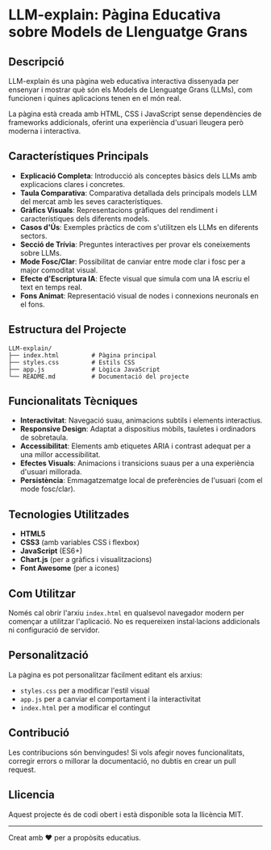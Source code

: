 # LLM-explain: Pàgina Educativa sobre Models de Llenguatge Grans

## Descripció

LLM-explain és una pàgina web educativa interactiva dissenyada per ensenyar i mostrar què són els Models de Llenguatge Grans (LLMs), com funcionen i quines aplicacions tenen en el món real.

La pàgina està creada amb HTML, CSS i JavaScript sense dependències de frameworks addicionals, oferint una experiència d'usuari lleugera però moderna i interactiva.

## Característiques Principals

- **Explicació Completa**: Introducció als conceptes bàsics dels LLMs amb explicacions clares i concretes.
- **Taula Comparativa**: Comparativa detallada dels principals models LLM del mercat amb les seves característiques.
- **Gràfics Visuals**: Representacions gràfiques del rendiment i característiques dels diferents models.
- **Casos d'Ús**: Exemples pràctics de com s'utilitzen els LLMs en diferents sectors.
- **Secció de Trívia**: Preguntes interactives per provar els coneixements sobre LLMs.
- **Mode Fosc/Clar**: Possibilitat de canviar entre mode clar i fosc per a major comoditat visual.
- **Efecte d'Escriptura IA**: Efecte visual que simula com una IA escriu el text en temps real.
- **Fons Animat**: Representació visual de nodes i connexions neuronals en el fons.

## Estructura del Projecte

```
LLM-explain/
├── index.html         # Pàgina principal
├── styles.css         # Estils CSS
├── app.js             # Lògica JavaScript
└── README.md          # Documentació del projecte
```

## Funcionalitats Tècniques

- **Interactivitat**: Navegació suau, animacions subtils i elements interactius.
- **Responsive Design**: Adaptat a dispositius mòbils, tauletes i ordinadors de sobretaula.
- **Accessibilitat**: Elements amb etiquetes ARIA i contrast adequat per a una millor accessibilitat.
- **Efectes Visuals**: Animacions i transicions suaus per a una experiència d'usuari millorada.
- **Persistència**: Emmagatzematge local de preferències de l'usuari (com el mode fosc/clar).

## Tecnologies Utilitzades

- **HTML5**
- **CSS3** (amb variables CSS i flexbox)
- **JavaScript** (ES6+)
- **Chart.js** (per a gràfics i visualitzacions)
- **Font Awesome** (per a icones)

## Com Utilitzar

Només cal obrir l'arxiu `index.html` en qualsevol navegador modern per començar a utilitzar l'aplicació. No es requereixen instal·lacions addicionals ni configuració de servidor.

## Personalització

La pàgina es pot personalitzar fàcilment editant els arxius:

- `styles.css` per a modificar l'estil visual
- `app.js` per a canviar el comportament i la interactivitat
- `index.html` per a modificar el contingut

## Contribució

Les contribucions són benvingudes! Si vols afegir noves funcionalitats, corregir errors o millorar la documentació, no dubtis en crear un pull request.

## Llicencia

Aquest projecte és de codi obert i està disponible sota la llicència MIT.

---

Creat amb ❤️ per a propòsits educatius.